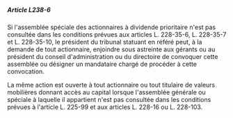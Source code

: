 ##### Article L238-6

Si l'assemblée spéciale des actionnaires à dividende prioritaire n'est pas consultée dans les conditions prévues aux articles L. 228-35-6, L. 228-35-7 et L. 228-35-10, le président du tribunal statuant en référé peut, à la demande de tout actionnaire, enjoindre sous astreinte aux gérants ou au président du conseil d'administration ou du directoire de convoquer cette assemblée ou désigner un mandataire chargé de procéder à cette convocation.

La même action est ouverte à tout actionnaire ou tout titulaire de valeurs mobilières donnant accès au capital lorsque l'assemblée générale ou spéciale à laquelle il appartient n'est pas consultée dans les conditions prévues à l'article L. 225-99 et aux articles L. 228-16 ou L. 228-103.

